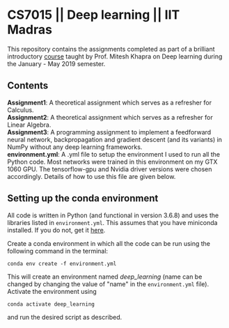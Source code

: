 # CS7015 || Deep learning || IIT Madras

This repository contains the assignments completed as part of a brilliant introductory [course](http://www.cse.iitm.ac.in/~miteshk/CS7015.html) taught by Prof. Mitesh Khapra on Deep learning during the January - May 2019 semester.


## Contents

__Assignment1__: A theoretical assignment which serves as a refresher for Calculus.   
__Assignment2__: A theoretical assignment which serves as a refresher for Linear Algebra.    
__Assignment3__: A programming assignment to implement a feedforward neural network, backpropagation and gradient descent (and its variants) in NumPy without any deep learning frameworks.    
__environment.yml__: A .yml file to setup the environment I used to run all the Python code. Most networks were trained in this environment on my GTX 1060 GPU. The tensorflow-gpu and Nvidia driver versions were chosen accordingly. Details of how to use this file are given below. 


## Setting up the conda environment   

All code is written in Python (and functional in version 3.6.8) and uses the libraries listed in ```environment.yml```. This assumes that you have miniconda installed. If you do not, get it [here](https://conda.io/projects/conda/en/latest/user-guide/install/linux.html).     

Create a conda environment in which all the code can be run using the following command in the terminal:       
```
conda env create -f environment.yml
```     

This will create an environment named *deep_learning* (name can be changed by changing the value of "name" in the ```environment.yml``` file). Activate the environment using 
```
conda activate deep_learning
```     

and run the desired script as described.